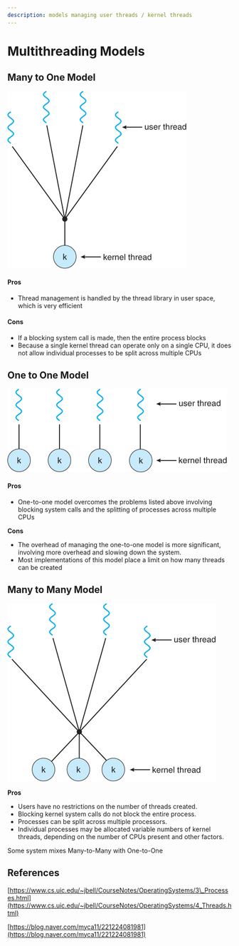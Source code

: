 ```yaml
---
description: models managing user threads / kernel threads
---
```


# Multithreading Models

## Many to One Model

![](../.gitbook/assets/image%20%2813%29.png)

#### Pros

* Thread management is handled by the thread library in user space, which is very efficient

#### Cons

* If a blocking system call is made, then the entire process blocks
* Because a single kernel thread can operate only on a single CPU, it does not allow individual processes to be split across multiple CPUs

## One to One Model

![](../.gitbook/assets/image%20%2814%29.png)

#### Pros

* One-to-one model overcomes the problems listed above involving blocking system calls and the splitting of processes across multiple CPUs

**Cons**

* The overhead of managing the one-to-one model is more significant, involving more overhead and slowing down the system.
* Most implementations of this model place a limit on how many threads can be created

## Many to Many Model

![](../.gitbook/assets/image%20%2816%29.png)

**Pros**

* Users have no restrictions on the number of threads created.
* Blocking kernel system calls do not block the entire process.
* Processes can be split across multiple processors.
* Individual processes may be allocated variable numbers of kernel threads, depending on the number of CPUs present and other factors.

Some system mixes Many-to-Many with One-to-One

## References

[https://www.cs.uic.edu/~jbell/CourseNotes/OperatingSystems/3\_Processes.html](https://www.cs.uic.edu/~jbell/CourseNotes/OperatingSystems/4_Threads.html)

[https://blog.naver.com/myca11/221224081981](https://blog.naver.com/myca11/221224081981)

